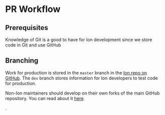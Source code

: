 # PR Workflow

## Prerequisites

Knowledge of Git is a good to have for Ion development since we store code in Git and use GitHub 

## Branching

Work for production is stored in the `master` branch in the [Ion repo on GitHub](https://github.com/tjcsl/ion).  The `dev` branch stores information for Ion developers to test code for production. 

Non-Ion maintainers should develop on their own forks of the main GitHub repository.  You can read about it [here](https://help.github.com/articles/fork-a-repo/).



. 

